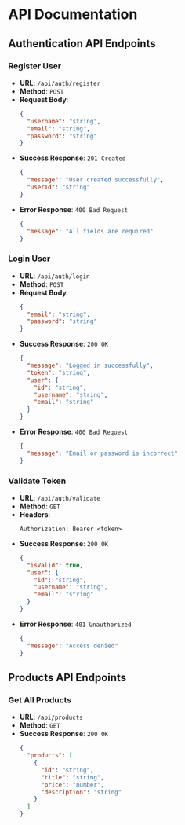 # API Documentation

## Authentication API Endpoints

### Register User
- **URL**: `/api/auth/register`
- **Method**: `POST`
- **Request Body**:
  ```json
  {
    "username": "string",
    "email": "string",
    "password": "string"
  }
  ```
- **Success Response**: `201 Created`
  ```json
  {
    "message": "User created successfully",
    "userId": "string"
  }
  ```
- **Error Response**: `400 Bad Request`
  ```json
  {
    "message": "All fields are required"
  }
  ```

### Login User
- **URL**: `/api/auth/login`
- **Method**: `POST`
- **Request Body**:
  ```json
  {
    "email": "string",
    "password": "string"
  }
  ```
- **Success Response**: `200 OK`
  ```json
  {
    "message": "Logged in successfully",
    "token": "string",
    "user": {
      "id": "string",
      "username": "string",
      "email": "string"
    }
  }
  ```
- **Error Response**: `400 Bad Request`
  ```json
  {
    "message": "Email or password is incorrect"
  }
  ```

### Validate Token
- **URL**: `/api/auth/validate`
- **Method**: `GET`
- **Headers**: 
  ```
  Authorization: Bearer <token>
  ```
- **Success Response**: `200 OK`
  ```json
  {
    "isValid": true,
    "user": {
      "id": "string",
      "username": "string",
      "email": "string"
    }
  }
  ```
- **Error Response**: `401 Unauthorized`
  ```json
  {
    "message": "Access denied"
  }
  ```

## Products API Endpoints

### Get All Products
- **URL**: `/api/products`
- **Method**: `GET`
- **Success Response**: `200 OK`
  ```json
  {
    "products": [
      {
        "id": "string",
        "title": "string",
        "price": "number",
        "description": "string"
      }
    ]
  }
  ```